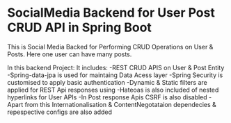 # SocialMedia Backend for User Post CRUD API in Spring Boot

This is Social Media Backed for Performing CRUD Operations on User & Posts.
Here one user can have many posts.

In this backend Project:
It includes:
-REST CRUD APIS on User & Post Entity
-Spring-data-jpa is used for maintaing Data Acess layer
-Spring Security is customised to apply basic authentication
-Dynamic & Static filters are applied for REST Api responses using
-Hateoas is also included of nested hyperlinks for User APIs
-In Post response Apis CSRF is also disabled
-Apart from this Internationalisation & ContentNegotataion dependecies & repespective configs are also added
